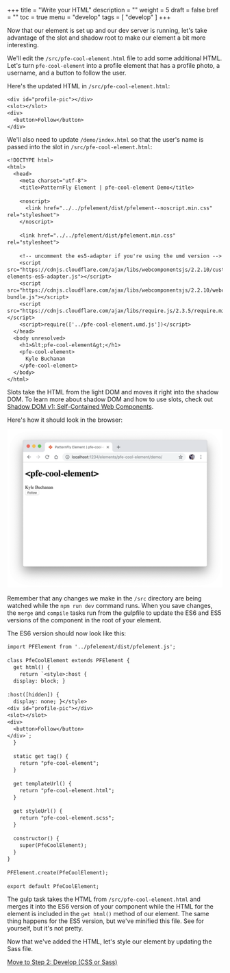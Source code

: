 +++
title = "Write your HTML"
description = ""
weight = 5
draft = false
bref = ""
toc = true
menu = "develop"
tags = [ "develop" ]
+++

Now that our element is set up and our dev server is running, let's take advantage of the slot and shadow root to make our element a bit more interesting.

We'll edit the `/src/pfe-cool-element.html` file to add some additional HTML. Let's turn `pfe-cool-element` into a profile element that has a profile photo, a username, and a button to follow the user.

Here's the updated HTML in `/src/pfe-cool-element.html`:

```
<div id="profile-pic"></div>
<slot></slot>
<div>
  <button>Follow</button>
</div>
```

We'll also need to update `/demo/index.html` so that the user's name is passed into the slot in `/src/pfe-cool-element.html`:

```
<!DOCTYPE html>
<html>
  <head>
    <meta charset="utf-8">
    <title>PatternFly Element | pfe-cool-element Demo</title>

    <noscript>
      <link href="../../pfelement/dist/pfelement--noscript.min.css" rel="stylesheet">
    </noscript>

    <link href="../../pfelement/dist/pfelement.min.css" rel="stylesheet">

    <!-- uncomment the es5-adapter if you're using the umd version -->
    <script src="https://cdnjs.cloudflare.com/ajax/libs/webcomponentsjs/2.2.10/custom-elements-es5-adapter.js"></script>
    <script src="https://cdnjs.cloudflare.com/ajax/libs/webcomponentsjs/2.2.10/webcomponents-bundle.js"></script>
    <script src="https://cdnjs.cloudflare.com/ajax/libs/require.js/2.3.5/require.min.js"></script>
    <script>require(['../pfe-cool-element.umd.js'])</script>
  </head>
  <body unresolved>
    <h1>&lt;pfe-cool-element&gt;</h1>
    <pfe-cool-element>
      Kyle Buchanan
    </pfe-cool-element>
  </body>
</html>
```

Slots take the HTML from the light DOM and moves it right into the shadow DOM. To learn more about shadow DOM and how to use slots, check out [Shadow DOM v1: Self-Contained Web Components](https://developers.google.com/web/fundamentals/web-components/shadowdom).

Here's how it should look in the browser:

![demo page html step](/demo-page-html-step.png)

Remember that any changes we make in the `/src` directory are being watched while the `npm run dev` command runs. When you save changes, the `merge` and `compile` tasks run from the gulpfile to update the ES6 and ES5 versions of the component in the root of your element.

The ES6 version should now look like this:

```
import PFElement from '../pfelement/dist/pfelement.js';

class PfeCoolElement extends PFElement {
  get html() {
    return `<style>:host {
  display: block; }

:host([hidden]) {
  display: none; }</style>
<div id="profile-pic"></div>
<slot></slot>
<div>
  <button>Follow</button>
</div>`;
  }

  static get tag() {
    return "pfe-cool-element";
  }

  get templateUrl() {
    return "pfe-cool-element.html";
  }

  get styleUrl() {
    return "pfe-cool-element.scss";
  }

  constructor() {
    super(PfeCoolElement);
  }
}

PFElement.create(PfeCoolElement);

export default PfeCoolElement;
```

The gulp task takes the HTML from `/src/pfe-cool-element.html` and merges it into the ES6 version of your component while the HTML for the element is included in the `get html()` method of our element. The same thing happens for the ES5 version, but we've minified this file. See for yourself, but it's not pretty.

Now that we've added the HTML, let's style our element by updating the Sass file.

[Move to Step 2: Develop (CSS or Sass)](../step-2c)
